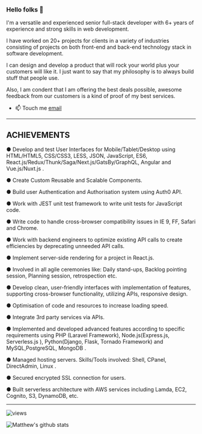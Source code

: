 ### Hello folks 👋

I'm a  versatile and experienced senior full-stack developer with 6+ years of experience and
strong skills in web development.

I have worked on 20+ projects for clients in a variety of
industries consisting of projects on both front-end and back-end technology stack in
software development.

I can design and develop a product that will rock your world plus your customers will like it.
I just want to say that my philosophy is to always build stuff that people use.

Also, I am condent that I am offering the best deals possible, awesome feedback from our customers is a kind of proof of my best services.


- 📫 Touch me [email](mailto:smileman926@hotmail.com)

---

## ACHIEVEMENTS
● Develop and test User Interfaces for Mobile/Tablet/Desktop using HTML/HTML5, CSS/CSS3, LESS, JSON, JavaScript, ES6, React.js/Redux/Thunk/Saga/Next.js/GatsBy/GraphQL, Angular and Vue.js/Nuxt.js .

● Create Custom Reusable and Scalable Components.

● Build user Authentication and Authorisation system using Auth0 API.

● Work with JEST unit test framework to write unit tests for JavaScript code.

● Write code to handle cross-browser compatibility issues in IE 9, FF, Safari and Chrome.

● Work with backend engineers to optimize existing API calls to create efficiencies by deprecating
unneeded API calls.

● Implement server-side rendering for a project in React.js.

● Involved in all agile ceremonies like: Daily stand-ups, Backlog pointing session, Planning session,
retrospection etc.

● Develop clean, user-friendly interfaces with implementation of features, supporting cross-browser functionality, utilizing APIs, responsive design.

● Optimisation of code and resources to increase loading speed.

● Integrate 3rd party services via APIs.

● Implemented and developed advanced features according to specific requirements using PHP (Laravel Framework), Node.js(Express.js, Serverless.js ), Python(Django, Flask, Tornado Framework) and MySQL,PostgreSQL, MongoDB .

● Managed hosting servers. Skills/Tools involved: Shell, CPanel, DirectAdmin, Linux .

● Secured encrypted SSL connection for users.

● Built serverless architecture with AWS services including Lamda, EC2, Cognito, S3, DynamoDB, etc.


---

![views](https://enbxcd98jgzi9ya.m.pipedream.net/)

![Matthew's github stats](https://github-readme-stats.vercel.app/api?username=mateothegreat&count_private=true&show_icons=true&custom_title=stats%20yo&theme=radical)
